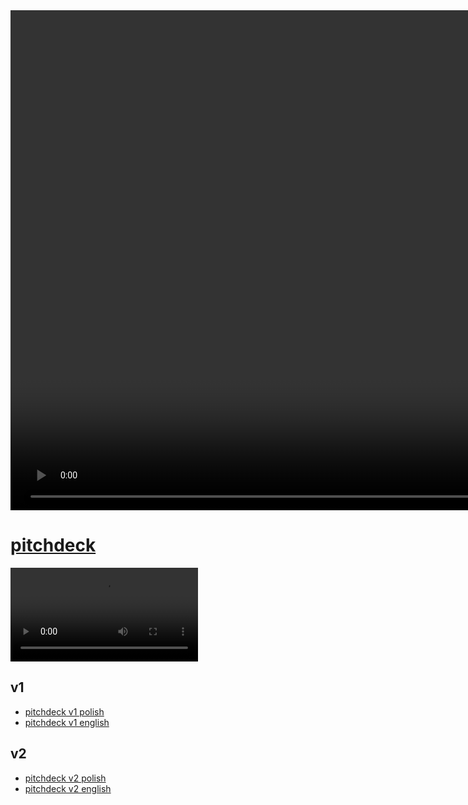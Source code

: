 <video autoplay controls height="800">
  <source src="Stop-False-Alarms-with-cameraMonit.mp4" type="video/mp4">
  Your browser does not support the video tag.
</video>


# [pitchdeck](http://pitchdeck.cameramonit.com)

![Stop-False-Alarms-with-cameraMonit.mp4](Stop-False-Alarms-with-cameraMonit.mp4)

## v1
+ [pitchdeck v1 polish](pitchdeck1.md)
+ [pitchdeck v1 english](pitchdeck1_en.md)

## v2  
+ [pitchdeck v2 polish](pitchdeck2.md)
+ [pitchdeck v2 english](pitchdeck2_en.md)

